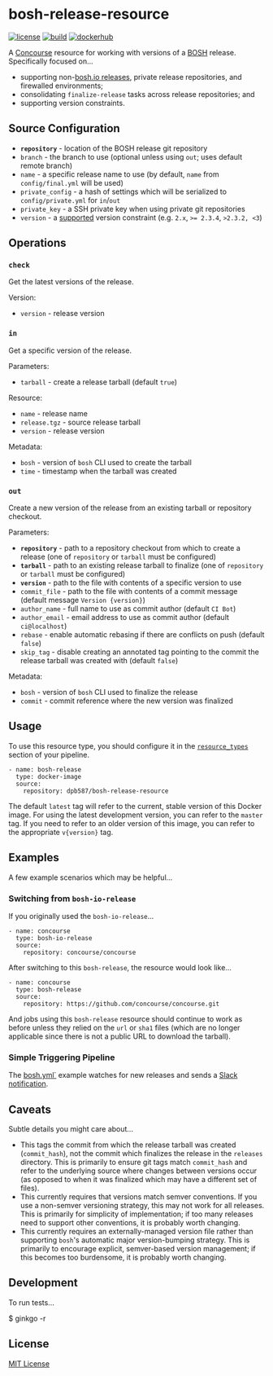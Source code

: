 # bosh-release-resource

[![license](https://img.shields.io/badge/license-mit-blue.svg?longCache=true)](LICENSE) [![build](https://travis-ci.org/dpb587/bosh-release-resource.svg)](https://travis-ci.org/dpb587/bosh-release-resource) [![dockerhub](https://img.shields.io/badge/dockerhub-latest-green.svg?longCache=true)](https://hub.docker.com/r/dpb587/bosh-release-resource/)

A [Concourse](https://concourse-ci.org/) resource for working with versions of a [BOSH](https://bosh.io/) release. Specifically focused on...

 * supporting non-[bosh.io releases](https://bosh.io/releases), private release repositories, and firewalled environments;
 * consolidating `finalize-release` tasks across release repositories; and
 * supporting version constraints.


## Source Configuration

 * **`repository`** - location of the BOSH release git repository
 * `branch` - the branch to use (optional unless using `out`; uses default remote branch)
 * `name` - a specific release name to use (by default, `name` from `config/final.yml` will be used)
 * `private_config` - a hash of settings which will be serialized to `config/private.yml` for `in`/`out`
 * `private_key` - a SSH private key when using private git repositories
 * `version` - a [supported](https://github.com/Masterminds/semver#basic-comparisons) version constraint (e.g. `2.x`, `>= 2.3.4`, `>2.3.2, <3`)


## Operations

### `check`

Get the latest versions of the release.

Version:

 * `version` - release version


### `in`

Get a specific version of the release.

Parameters:

 * `tarball` - create a release tarball (default `true`)

Resource:

 * `name` - release name
 * `release.tgz` - source release tarball
 * `version` - release version

Metadata:

 * `bosh` - version of `bosh` CLI used to create the tarball
 * `time` - timestamp when the tarball was created


### `out`

Create a new version of the release from an existing tarball or repository checkout.

Parameters:

 * **`repository`** - path to a repository checkout from which to create a release (one of `repository` or `tarball` must be configured)
 * **`tarball`** - path to an existing release tarball to finalize (one of `repository` or `tarball` must be configured)
 * **`version`** - path to the file with contents of a specific version to use
 * `commit_file` - path to the file with contents of a commit message (default message `Version {version}`)
 * `author_name` - full name to use as commit author (default `CI Bot`)
 * `author_email` - email address to use as commit author (default `ci@localhost`)
 * `rebase` - enable automatic rebasing if there are conflicts on push (default `false`)
 * `skip_tag` - disable creating an annotated tag pointing to the commit the release tarball was created with (default `false`)

Metadata:

 * `bosh` - version of `bosh` CLI used to finalize the release
 * `commit` - commit reference where the new version was finalized


## Usage

To use this resource type, you should configure it in the [`resource_types`](https://concourse-ci.org/resource-types.html) section of your pipeline.

    - name: bosh-release
      type: docker-image
      source:
        repository: dpb587/bosh-release-resource

The default `latest` tag will refer to the current, stable version of this Docker image. For using the latest development version, you can refer to the `master` tag. If you need to refer to an older version of this image, you can refer to the appropriate `v{version}` tag.


## Examples

A few example scenarios which may be helpful...


### Switching from `bosh-io-release`

If you originally used the `bosh-io-release`...

    - name: concourse
      type: bosh-io-release
      source:
        repository: concourse/concourse

After switching to this `bosh-release`, the resource would look like...

    - name: concourse
      type: bosh-release
      source:
        repository: https://github.com/concourse/concourse.git

And jobs using this `bosh-release` resource should continue to work as before unless they relied on the `url` or `sha1` files (which are no longer applicable since there is not a public URL to download the tarball).


### Simple Triggering Pipeline

The [bosh.yml`](examples/bosh.yml) example watches for new releases and sends a [Slack notification](https://github.com/cloudfoundry-community/slack-notification-resource).


## Caveats

Subtle details you might care about...

 * This tags the commit from which the release tarball was created (`commit_hash`), not the commit which finalizes the release in the `releases` directory. This is primarily to ensure git tags match `commit_hash` and refer to the underlying source where changes between versions occur (as opposed to when it was finalized which may have a different set of files).
 * This currently requires that versions match semver conventions. If you use a non-semver versioning strategy, this may not work for all releases. This is primarily for simplicity of implementation; if too many releases need to support other conventions, it is probably worth changing.
 * This currently requires an externally-managed version file rather than supporting `bosh`'s automatic major version-bumping strategy. This is primarily to encourage explicit, semver-based version management; if this becomes too burdensome, it is probably worth changing.


## Development

To run tests...

  $ ginkgo -r


## License

[MIT License](LICENSE)
